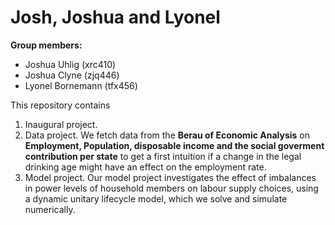 # Josh, Joshua and Lyonel

**Group members:**
- Joshua Uhlig (xrc410)
- Joshua Clyne (zjq446)
- Lyonel Bornemann (tfx456)

This repository contains  
1. Inaugural project. 
2. Data project. We fetch data from the **Berau of Economic Analysis** on **Employment, Population, disposable income and the social goverment contribution per state** to get a first intuition if a change in the legal drinking age might have an effect on the employment rate.
3. Model project. Our model project investigates the effect of imbalances in power levels of household members on labour supply choices, using a dynamic unitary lifecycle model, which we solve and simulate numerically. 
